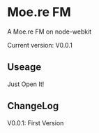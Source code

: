 Moe.re FM
========

A Moe.re FM on node-webkit

Current version: V0.0.1

Useage
--------
Just Open It!

ChangeLog
--------
V0.0.1:
First Version